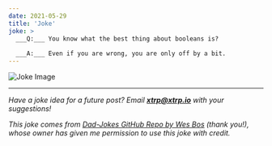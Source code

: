 ```yaml
---
date: 2021-05-29
title: 'Joke'
joke: >
  ___Q:___ You know what the best thing about booleans is?
  
  ___A:___ Even if you are wrong, you are only off by a bit.
---
```


![Joke Image](https://private.xtrp.io/projects/DailyDeveloperJokes/public_image_server/images/5e1258fbc6e41.png)

---
*Have a joke idea for a future post? Email **[xtrp@xtrp.io](mailto:xtrp@xtrp.io)** with your suggestions!*

*This joke comes from [Dad-Jokes GitHub Repo by Wes Bos](https://github.com/wesbos/dad-jokes) (thank you!), whose owner has given me permission to use this joke with credit.*

<!-- 
Joke text:
**Q:** You know what the best thing about booleans is?

**A:** Even if you are wrong, you are only off by a bit.
 -->

